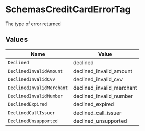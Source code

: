 # SchemasCreditCardErrorTag

The type of error returned


## Values

| Name                      | Value                     |
| ------------------------- | ------------------------- |
| `Declined`                | declined                  |
| `DeclinedInvalidAmount`   | declined_invalid_amount   |
| `DeclinedInvalidCvv`      | declined_invalid_cvv      |
| `DeclinedInvalidMerchant` | declined_invalid_merchant |
| `DeclinedInvalidNumber`   | declined_invalid_number   |
| `DeclinedExpired`         | declined_expired          |
| `DeclinedCallIssuer`      | declined_call_issuer      |
| `DeclinedUnsupported`     | declined_unsupported      |